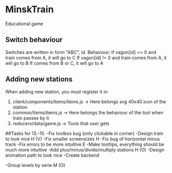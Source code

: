 # MinskTrain
Educational game

## Switch behaviour
Switches are written in form "ABC", id. Behaviour:
If vagon[id] == 0 and train comes from A, it will go to C
If vagon[id] != 0 and train comes from A, it will go to B
If comes from B or C, it will go to A

## Adding new stations
When adding new station, you must register it in:
1. client/components/items/items.js -> Here belongs svg 40x40 icon of the station
2. common/items/items.js -> Here belongs the behaviour of the tool when train passes by it
3. reducers/data/game.js -> Tools that user gets

##Tasks for 13.-15.
-Fix toolbox bug (only clickable in corner)
-Design train to look nice                                          H   (V)
-Fix smaller screensizes                                            H
-Fix bug of horizontal minus track
-Fix errors to be more intuitive                                    E
-Make tooltips, everything should be much more intuitive
-Add plus/minus/divide/multiply stations                            H   (O)
-Design animation path to look nice
-Create backend 

-Group levels by serie                                              M   (O)
